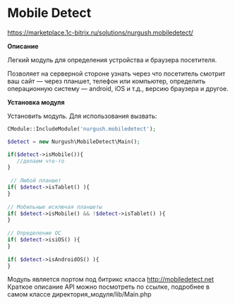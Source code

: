 # Mobile Detect
https://marketplace.1c-bitrix.ru/solutions/nurgush.mobiledetect/

**Описание** 

Легкий модуль для определения устройства и браузера посетителя. 

Позволяет на серверной стороне  узнать через что посетитель смотрит ваш сайт — через планшет, телефон или компьютер, определить операционную систему — android, iOS и т.д., версию браузера и другое.

**Установка модуля**

Установить модуль. Для использования вызвать:
```php
CModule::IncludeModule('nurgush.mobiledetect');

$detect = new Nurgush\MobileDetect\Main();

if($detect->isMobile()){ 
   //делаем что-то
} 
 
 // Любой планшет
if( $detect->isTablet() ){
}
 
// Мобильные исключая планшеты
if( $detect->isMobile() && !$detect->isTablet() ){
}
 
// Определение ОС
if( $detect->isiOS() ){
}
 
if( $detect->isAndroidOS() ){
}
```

Модуль является портом под битрикс класса http://mobiledetect.net
Краткое описание API можно посмотреть по ссылке, подробнее в самом классе директория_модуля/lib/Main.php